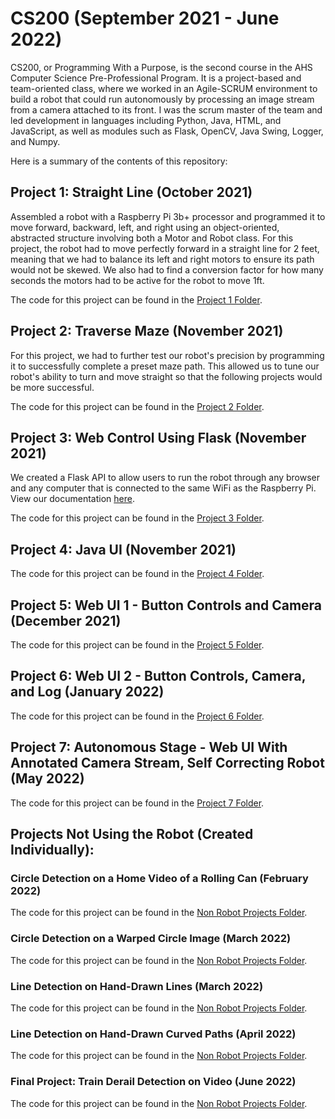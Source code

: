 # CS200 (September 2021 - June 2022)
CS200, or Programming With a Purpose, is the second course in the AHS Computer Science Pre-Professional Program. It is a project-based and team-oriented class, where we worked in an Agile-SCRUM environment to build a robot that could run autonomously by processing an image stream from a camera attached to its front. I was the scrum master of the team and led development in languages including Python, Java, HTML, and JavaScript, as well as modules such as Flask, OpenCV, Java Swing, Logger, and Numpy. 

Here is a summary of the contents of this repository:

## Project 1: Straight Line (October 2021)
Assembled a robot with a Raspberry Pi 3b+ processor and programmed it to move forward, backward, left, and right using an object-oriented, abstracted structure involving both a Motor and Robot class. For this project, the robot had to move perfectly forward in a straight line for 2 feet, meaning that we had to balance its left and right motors to ensure its path would not be skewed. We also had to find a conversion factor for how many seconds the motors had to be active for the robot to move 1ft.

The code for this project can be found in the [Project 1 Folder](https://github.com/jnnchi/CS200/tree/main/project1).

## Project 2: Traverse Maze (November 2021)
For this project, we had to further test our robot's precision by programming it to successfully complete a preset maze path. This allowed us to tune our robot's ability to turn and move straight so that the following projects would be more successful.

The code for this project can be found in the [Project 2 Folder](https://github.com/jnnchi/CS200/tree/main/project2).

## Project 3: Web Control Using Flask (November 2021)
We created a Flask API to allow users to run the robot through any browser and any computer that is connected to the same WiFi as the Raspberry Pi. View our documentation [here](https://docs.google.com/document/d/1o0M4B9gvexxTvWWVfs1vIguKFfLGcg4x77M757j3ddU/edit?usp=sharing).

The code for this project can be found in the [Project 3 Folder](https://github.com/jnnchi/CS200/tree/main/project3).

## Project 4: Java UI (November 2021)
The code for this project can be found in the [Project 4 Folder](https://github.com/jnnchi/CS200/tree/main/project4).

## Project 5: Web UI 1 - Button Controls and Camera (December 2021)
The code for this project can be found in the [Project 5 Folder](https://github.com/jnnchi/CS200/tree/main/project5).

## Project 6: Web UI 2 - Button Controls, Camera, and Log (January 2022)
The code for this project can be found in the [Project 6 Folder](https://github.com/jnnchi/CS200/tree/main/project6).

## Project 7: Autonomous Stage - Web UI With Annotated Camera Stream, Self Correcting Robot (May 2022)
The code for this project can be found in the [Project 7 Folder](https://github.com/jnnchi/CS200/tree/main/project7).

## Projects Not Using the Robot (Created Individually):
### Circle Detection on a Home Video of a Rolling Can (February 2022)
The code for this project can be found in the [Non Robot Projects Folder](https://github.com/jnnchi/CS200/tree/main/non-robot-projects/1.%20Detect%20Circle%20on%20Rolling%20Can%20Video).

### Circle Detection on a Warped Circle Image (March 2022)
The code for this project can be found in the [Non Robot Projects Folder](https://github.com/jnnchi/CS200/tree/main/non-robot-projects/2.%20Detect%20Warped%20Circle).

### Line Detection on Hand-Drawn Lines (March 2022)
The code for this project can be found in the [Non Robot Projects Folder](https://github.com/jnnchi/CS200/tree/main/non-robot-projects/3.%20Detect%20Lines).

### Line Detection on Hand-Drawn Curved Paths (April 2022)
The code for this project can be found in the [Non Robot Projects Folder](https://github.com/jnnchi/CS200/tree/main/non-robot-projects/4.%20Detect%20Curved%20Lines).

### Final Project: Train Derail Detection on Video (June 2022)
The code for this project can be found in the [Non Robot Projects Folder](https://github.com/jnnchi/CS200/tree/main/non-robot-projects/5.%20Final%20-%20Train%20Derail%20Detection).
